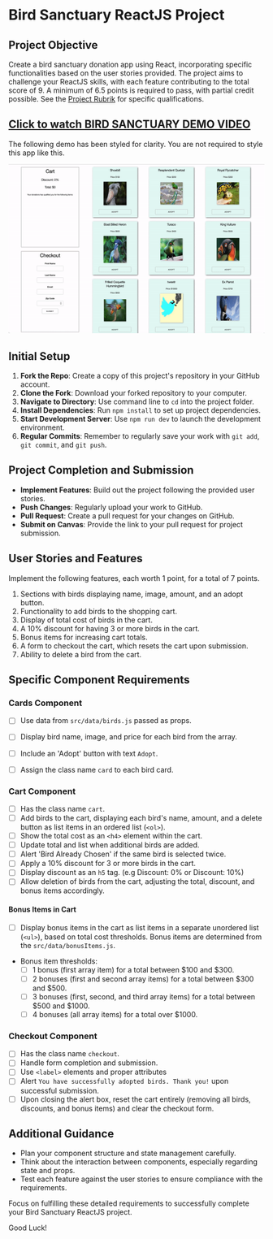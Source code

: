 # Bird Sanctuary ReactJS Project

## Project Objective

Create a bird sanctuary donation app using React, incorporating specific functionalities based on the user stories provided. The project aims to challenge your ReactJS skills, with each feature contributing to the total score of 9. A minimum of 6.5 points is required to pass, with partial credit possible. See the [Project Rubrik](RUBRIK.md) for specific qualifications.

## [Click to watch BIRD SANCTUARY DEMO VIDEO](https://drive.google.com/file/d/1DT8Rt842Dz_sRN9V_beWQrqKamnvrP7s/view?usp=sharing)

The following demo has been styled for clarity. You are not required to style this app like this.

![Bird Sanctuary](./assets/bird-sanctuary.gif)

## Initial Setup

1. **Fork the Repo**: Create a copy of this project's repository in your GitHub account.
2. **Clone the Fork**: Download your forked repository to your computer.
3. **Navigate to Directory**: Use command line to `cd` into the project folder.
4. **Install Dependencies**: Run `npm install` to set up project dependencies.
5. **Start Development Server**: Use `npm run dev` to launch the development environment.
6. **Regular Commits**: Remember to regularly save your work with `git add`, `git commit`, and `git push`.

## Project Completion and Submission

-   **Implement Features**: Build out the project following the provided user stories.
-   **Push Changes**: Regularly upload your work to GitHub.
-   **Pull Request**: Create a pull request for your changes on GitHub.
-   **Submit on Canvas**: Provide the link to your pull request for project submission.

## User Stories and Features

Implement the following features, each worth 1 point, for a total of 7 points.

1. Sections with birds displaying name, image, amount, and an adopt button.
1. Functionality to add birds to the shopping cart.
1. Display of total cost of birds in the cart.
1. A 10% discount for having 3 or more birds in the cart.
1. Bonus items for increasing cart totals.
1. A form to checkout the cart, which resets the cart upon submission.
1. Ability to delete a bird from the cart.

## Specific Component Requirements

### Cards Component

-   [ ] Use data from `src/data/birds.js` passed as props.

-   [ ] Display bird name, image, and price for each bird from the array.
-   [ ] Include an 'Adopt' button with text `Adopt`.
-   [ ] Assign the class name `card` to each bird card.

### Cart Component

-   [ ] Has the class name `cart`.
-   [ ] Add birds to the cart, displaying each bird's name, amount, and a delete button as list items in an ordered list (`<ol>`).
-   [ ] Show the total cost as an `<h4>` element within the cart.
-   [ ] Update total and list when additional birds are added.
-   [ ] Alert 'Bird Already Chosen' if the same bird is selected twice.
-   [ ] Apply a 10% discount for 3 or more birds in the cart.
-   [ ] Display discount as an `h5` tag. (e.g Discount: 0% or Discount: 10%)
-   [ ] Allow deletion of birds from the cart, adjusting the total, discount, and bonus items accordingly.

#### Bonus Items in Cart

-   [ ] Display bonus items in the cart as list items in a separate unordered list (`<ul>`), based on total cost thresholds. Bonus items are determined from the `src/data/bonusItems.js`.

-   Bonus item thresholds:
    -   [ ] 1 bonus (first array item) for a total between $100 and $300.
    -   [ ] 2 bonuses (first and second array items) for a total between $300 and $500.
    -   [ ] 3 bonuses (first, second, and third array items) for a total between $500 and $1000.
    -   [ ] 4 bonuses (all array items) for a total over $1000.

### Checkout Component

-   [ ] Has the class name `checkout`.
-   [ ] Handle form completion and submission.
-   [ ] Use `<label>` elements and proper attributes
-   [ ] Alert `You have successfully adopted birds. Thank you!` upon successful submission.
-   [ ] Upon closing the alert box, reset the cart entirely (removing all birds, discounts, and bonus items) and clear the checkout form.

## Additional Guidance

-   Plan your component structure and state management carefully.
-   Think about the interaction between components, especially regarding state and props.
-   Test each feature against the user stories to ensure compliance with the requirements.

Focus on fulfilling these detailed requirements to successfully complete your Bird Sanctuary ReactJS project.

Good Luck!

